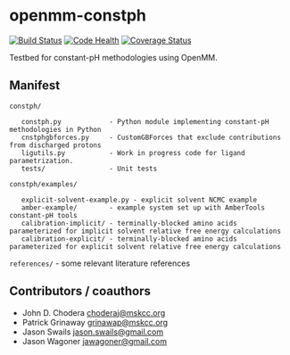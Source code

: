 openmm-constph
==============

[![Build Status](https://travis-ci.org/choderalab/openmm-constph.svg?branch=master)](https://travis-ci.org/choderalab/openmm-constph)
[![Code Health](https://landscape.io/github/choderalab/openmm-constph/master/landscape.svg?style=flat)](https://landscape.io/github/choderalab/openmm-constph/master)
[![Coverage Status](https://coveralls.io/repos/github/choderalab/openmm-constph/badge.svg?branch=master)](https://coveralls.io/github/choderalab/openmm-constph?branch=master)

Testbed for constant-pH methodologies using OpenMM.

## Manifest ##

`constph/`

```
   constph.py            - Python module implementing constant-pH methodologies in Python
   cnstphgbforces.py     - CustomGBForces that exclude contributions from discharged protons
   ligutils.py           - Work in progress code for ligand parametrization.
   tests/                - Unit tests
```

`constph/examples/`

```
   explicit-solvent-example.py - explicit solvent NCMC example
   amber-example/        - example system set up with AmberTools constant-pH tools
   calibration-implicit/ - terminally-blocked amino acids parameterized for implicit solvent relative free energy calculations
   calibration-explicit/ - terminally-blocked amino acids parameterized for explicit solvent relative free energy calculations
```

`references/`           - some relevant literature references


## Contributors / coauthors ##

* John D. Chodera <choderaj@mskcc.org>
* Patrick Grinaway <grinawap@mskcc.org>
* Jason Swails <jason.swails@gmail.com>
* Jason Wagoner <jawagoner@gmail.com>
